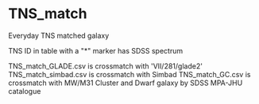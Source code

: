 # TNS_match

Everyday TNS matched galaxy

TNS ID in table with a "\*" marker has SDSS spectrum

TNS_match_GLADE.csv is crossmatch with 'VII/281/glade2'
TNS_match_simbad.csv is crossmatch with Simbad
TNS_match_GC.csv is crossmatch with MW/M31 Cluster and Dwarf galaxy by SDSS MPA-JHU catalogue
